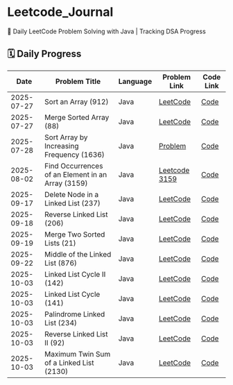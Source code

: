 # Leetcode_Journal

📘 Daily LeetCode Problem Solving with Java | Tracking DSA Progress

## 🗓️ Daily Progress

| Date       | Problem Title                                     | Language | Problem Link                                                                               | Code Link                                                                                    |
| ---------- | ------------------------------------------------- | -------- | ------------------------------------------------------------------------------------------ | -------------------------------------------------------------------------------------------- |
| 2025-07-27 | Sort an Array (912)                               | Java     | [LeetCode](https://leetcode.com/problems/sort-an-array/)                                   | [Code](Java/2025-07-27__SortAnArray_912.java)                                                |
| 2025-07-27 | Merge Sorted Array (88)                           | Java     | [LeetCode](https://leetcode.com/problems/merge-sorted-array/)                              | [Code](./88_MergeSortedArray.java)                                                           |
| 2025-07-28 | Sort Array by Increasing Frequency (1636)         | Java     | [Problem](https://leetcode.com/problems/sort-array-by-increasing-frequency/description/)   | [Code](https://github.com/itzabhi10/leetcode-solutions/blob/main/2025_07_28_SortByFreq.java) |
| 2025-08-02 | Find Occurrences of an Element in an Array (3159) | Java     | [Leetcode 3159](https://leetcode.com/problems/find-occurrences-of-an-element-in-an-array/) | [Code](./Java/FindOccurrences.java)                                                          |
| 2025-09-17 | Delete Node in a Linked List (237)                | Java     | [LeetCode](https://leetcode.com/problems/delete-node-in-a-linked-list/)                    | [Code](./Java/DeleteNode_237.java)                                                           |
| 2025-09-18 | Reverse Linked List (206)                         | Java     | [LeetCode](https://leetcode.com/problems/reverse-linked-list/)                             | [Code](https://github.com/itzabhi10/LeetCode/blob/main/Java/ReverseLinkedList206.java)       |
| 2025-09-19 | Merge Two Sorted Lists (21)                       | Java     | [LeetCode](https://leetcode.com/problems/merge-two-sorted-lists/)                          | [Code](./Java/MergeTwoSortedLists_21.java)                                                   |
| 2025-09-22 | Middle of the Linked List (876)                   | Java     | [LeetCode](https://leetcode.com/problems/middle-of-the-linked-list/)                       | [Code](./Java/MiddleOfTheLinkedList_876.java)                                                |
| 2025-10-03 | Linked List Cycle II (142)                        | Java     | [LeetCode](https://leetcode.com/problems/linked-list-cycle-ii/)                           | [Code](./Java/LinkedListCycleII_142.java)                                                    |
| 2025-10-03 | Linked List Cycle (141)                           | Java     | [LeetCode](https://leetcode.com/problems/linked-list-cycle/)                              | [Code](./Java/LinkedListCycle_141.java)                                                      |
| 2025-10-03 | Palindrome Linked List (234)                      | Java     | [LeetCode](https://leetcode.com/problems/palindrome-linked-list/)                         | [Code](./Java/PalindromeLinkedList_234.java)                                                   |
| 2025-10-03 | Reverse Linked List II (92)                       | Java     | [LeetCode](https://leetcode.com/problems/reverse-linked-list-ii/)                            | [Code](./Java/ReverseLinkedListII_92.java)                                                   |
| 2025-10-03 | Maximum Twin Sum of a Linked List (2130)         | Java     | [LeetCode](https://leetcode.com/problems/maximum-twin-sum-of-a-linked-list/)              | [Code](./Java/MaximumTwinSumLinkedList_2130.java)                                             |
